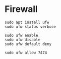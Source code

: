 # Firewall

```shell
sudo apt install ufw
sudo ufw status verbose

sudo ufw enable
sudo ufw disable
sudo ufw default deny

sudo ufw allow 7474
```
